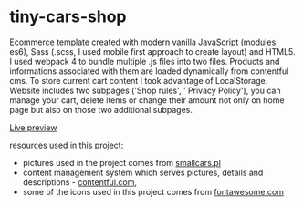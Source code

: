 # tiny-cars-shop

Ecommerce template created with modern vanilla JavaScript (modules, es6), Sass (.scss, I used mobile first approach to create layout) and HTML5. I used webpack 4 to bundle multiple .js files into two files. Products and informations associated with them are loaded dynamically from contentful cms. To store current cart content I took advantage of LocalStorage. Website includes two subpages ('Shop rules', '
Privacy Policy'), you can manage your cart, delete items or change their amount not only on home page but also on those two additional subpages.

[Live preview](https://p-multan.github.io/tinycars-shop/)

resources used in this project:

- pictures used in the project comes from [smallcars.pl](https://www.smallcars.pl/)
- content management system which serves pictures, details and descriptions - [contentful.com](https://www.contentful.com/),
- some of the icons used in this project comes from [fontawesome.com](https://fontawesome.com/)
